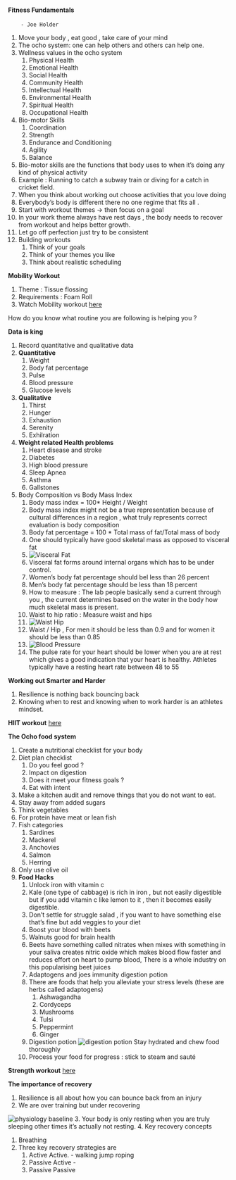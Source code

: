 
#### Fitness Fundamentals 
        - Joe Holder

1. Move your body , eat good , take care of your mind 
2. The ocho system: one can help others and others can help one.
3. Wellness values in the ocho system
   1. Physical Health
   2. Emotional Health 
   3. Social Health 
   4. Community Health 
   5. Intellectual Health
   6. Environmental Health 
   7. Spiritual Health 
   8. Occupational Health 
4. Bio-motor Skills
   1. Coordination 
   2. Strength
   3. Endurance and Conditioning 
   4. Agility
   5. Balance 
5. Bio-motor skills are the functions that body uses to when it’s doing any kind of physical activity 
6. Example : Running to catch a subway train or diving for a catch in cricket field.
7. When you think about working out choose activities that you love doing 
8. Everybody’s body is different there no one regime that fits all .
9. Start with workout themes -> then focus on a goal
10. In your work theme always have rest days , the body needs to recover from workout and helps better growth.
11. Let go off perfection just try to be consistent 
12. Building workouts
    1. Think of your goals
    2. Think of your themes you like
    3. Think about realistic scheduling

**Mobility Workout**
1. Theme : Tissue flossing 
  1. Requirements : Foam Roll
  2. Watch Mobility workout [here](https://www.youtube.com/playlist?list=PLZ-DKrzjBM7tEs8wJWnC5AFfqz4KFMpUb)

How do you know what routine you are following is helping you ?

**Data is king**
1. Record quantitative and qualitative data 
2. **Quantitative** 
   1. Weight
   2. Body fat percentage 
   3. Pulse 
   4. Blood pressure 
   5. Glucose levels 
3. **Qualitative**
   1. Thirst
   2. Hunger
   3. Exhaustion
   4. Serenity
   5. Exhilration
4. **Weight related Health problems**
   1. Heart disease and stroke 
   2. Diabetes 
   3. High blood pressure 
   4. Sleep Apnea
   5. Asthma
   6. Gallstones
5. Body Composition vs Body Mass Index
   1. Body mass index = 100* Height / Weight
   2. Body mass index might not be a true representation because of cultural differences in a region , what truly represents correct evaluation is body composition
   3. Body fat percentage = 100 * Total mass of fat/Total mass of body
   4. One should typically have good skeletal mass as opposed to visceral fat
   5. ![Visceral Fat](../assets/images/Fitness-image-1.png)
   11. Visceral fat forms around internal organs which has to be under control.
   12. Women’s body fat percentage should bel less than 26 percent
   13. Men’s body fat percentage should be less than 18 percent
   14. How to measure : The lab people basically send a current through you , the current determines based on the water in the body how much skeletal mass is present.
   15. Waist to hip ratio : Measure waist and hips 
   16. ![Waist Hip](../assets/images/Fitness-image-2.png)
   17. Waist / Hip , For men it should be less than 0.9 and for women it should be less than 0.85
   18. ![Blood Pressure](../assets/images/Fitness-image-3.png)
   19. The pulse rate for your heart should be lower when you are at rest which gives a good indication that your heart is healthy. Athletes typically have a resting heart rate between 48 to 55

**Working out Smarter and Harder**
1. Resilience is nothing back bouncing back
2. Knowing when to rest and knowing when to work harder is an athletes mindset.

**HIIT workout** [here](https://www.youtube.com/playlist?list=PLZ-DKrzjBM7tEs8wJWnC5AFfqz4KFMpUb)

**The Ocho food system** 

1. Create a nutritional checklist for your body
2. Diet plan checklist
   1. Do you feel good ?
   2. Impact on digestion
   3. Does it meet your fitness goals ?
   4. Eat with intent 
3. Make a kitchen audit and remove things that you do not want to eat.
4. Stay away from added sugars
5. Think vegetables
6. For protein have meat or lean fish
7. Fish categories
   1. Sardines
   2. Mackerel 
   3. Anchovies 
   4. Salmon
   5. Herring
8. Only use olive oil
9. **Food Hacks**
   1. Unlock iron with vitamin c
     1. Kale (one type of cabbage) is rich in iron , but not easily digestible but if you add vitamin c like lemon to it , then it becomes easily digestible.
   2.  Don’t settle for struggle salad , if you want to have something else that’s fine but add veggies to your diet
   3. Boost your blood with beets
     1. Walnuts good for brain health
     2. Beets have something called nitrates when mixes with something in your saliva creates nitric oxide which makes blood flow faster and reduces effort on heart to pump blood, There is a whole industry on this popularising beet juices
   4. Adaptogens and joes immunity digestion potion
     1. There are foods that help you alleviate your stress levels (these are herbs called adaptogens)
        1. Ashwagandha
        2. Cordyceps
        3. Mushrooms 
        4. Tulsi
        5. Peppermint
        6. Ginger 
     2. Digestion potion
    ![digestion potion](../assets/images/digestion_potion.png) Stay hydrated and chew food thoroughly
   6. Process your food for  progress : stick to steam and sauté


**Strength workout** [here](https://www.youtube.com/playlist?list=PLZ-DKrzjBM7tEs8wJWnC5AFfqz4KFMpUb)

**The importance of recovery**

1. Resilience is all about how you can bounce back from an injury
2. We are over training but under recovering 

![physiology baseline](../assets/images/physiology_baseline.jpg)
3. Your body is only resting when you are truly sleeping other times it’s actually not resting.
4. Key recovery concepts 
   1. Breathing
5. Three key recovery strategies are
   1. Active Active. - walking jump roping
   2. Passive Active - 
   3. Passive Passive


